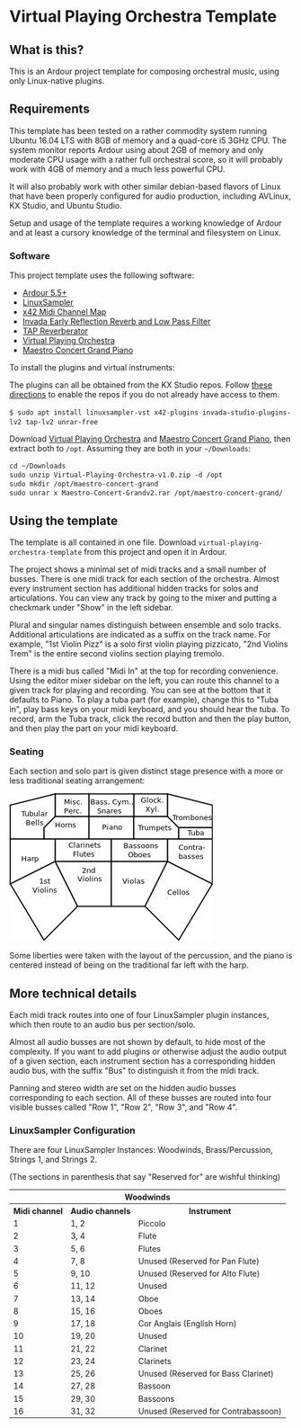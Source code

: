 # Virtual Playing Orchestra Template

## What is this?
This is an Ardour project template for composing orchestral music, using only Linux-native plugins.

## Requirements
This template has been tested on a rather commodity system running Ubuntu 16.04 LTS with 8GB of memory and a quad-core i5 3GHz CPU. The system monitor reports Ardour using about 2GB of memory and only moderate CPU usage with a rather full orchestral score, so it will probably work with 4GB of memory and a much less powerful CPU.

It will also probably work with other similar debian-based flavors of Linux that have been properly configured for audio production, including AVLinux, KX Studio, and Ubuntu Studio.

Setup and usage of the template requires a working knowledge of Ardour and at least a cursory knowledge of the terminal and filesystem on Linux.

### Software 

This project template uses the following software:

* [Ardour 5.5+](http://ardour.org/)
* [LinuxSampler](https://linuxsampler.org/)
* [x42 Midi Channel Map](http://x42-plugins.com)
* [Invada Early Reflection Reverb and Low Pass Filter](https://launchpad.net/invada-studio)
* [TAP Reverberator](http://tap-plugins.sourceforge.net/)
* [Virtual Playing Orchestra](http://virtualplaying.com/)
* [Maestro Concert Grand Piano](http://sonimusicae.free.fr/matshelgesson-maestro-en.html)

To install the plugins and virtual instruments:

The plugins can all be obtained from the KX Studio repos. Follow [these directions](http://kxstudio.linuxaudio.org/Repositories) to enable the repos if you do not already have access to them.

`$ sudo apt install linuxsampler-vst x42-plugins invada-studio-plugins-lv2 tap-lv2 unrar-free`

Download [Virtual Playing Orchestra](http://virtualplaying.com/) and [Maestro Concert Grand Piano](http://sonimusicae.free.fr/matshelgesson-maestro-en.html), then extract both to `/opt`. Assuming they are both in your `~/Downloads`:

```
cd ~/Downloads
sudo unzip Virtual-Playing-Orchestra-v1.0.zip -d /opt
sudo mkdir /opt/maestro-concert-grand
sudo unrar x Maestro-Concert-Grandv2.rar /opt/maestro-concert-grand/
```

## Using the template

The template is all contained in one file. Download `virtual-playing-orchestra-template` from this project and open it in Ardour.

The project shows a minimal set of midi tracks and a small number of busses. There is one midi track for each section of the orchestra. Almost every instrument section has additional hidden tracks for solos and articulations. You can view any track by going to the mixer and putting a checkmark under "Show" in the left sidebar.

Plural and singular names distinguish between ensemble and solo tracks. Additional articulations are indicated as a suffix on the track name. For example, "1st Violin Pizz" is a solo first violin playing pizzicato, "2nd Violins Trem" is the entire second violins section playing tremolo.

There is a midi bus called "Midi In" at the top for recording convenience. Using the editor mixer sidebar on the left, you can route this channel to a given track for playing and recording. You can see at the bottom that it defaults to Piano. To play a tuba part (for example), change this to "Tuba in", play bass keys on your midi keyboard, and you should hear the tuba. To record, arm the Tuba track, click the record button and then the play button, and then play the part on your midi keyboard.

### Seating

Each section and solo part is given distinct stage presence with a more or less traditional seating arrangement:

![Seating Chart](seating.png)

Some liberties were taken with the layout of the percussion, and the piano is centered instead of being on the traditional far left with the harp.

## More technical details

Each midi track routes into one of four LinuxSampler plugin instances, which then route to an audio bus per section/solo.

Almost all audio busses are not shown by default, to hide most of the complexity. If you want to add plugins or otherwise adjust the audio output of a given section, each instrument section has a corresponding hidden audio bus, with the suffix "Bus" to distinguish it from the midi track.

Panning and stereo width are set on the hidden audio busses corresponding to each section. All of these busses are routed into four visible busses called "Row 1", "Row 2", "Row 3", and "Row 4".

### LinuxSampler Configuration

There are four LinuxSampler Instances: Woodwinds, Brass/Percussion, Strings 1, and Strings 2.

(The sections in parenthesis that say "Reserved for" are wishful thinking)

<table>
    <thead>
        <th colspan="3">Woodwinds</th>
    </thead>
    <tr>
        <th>Midi channel</th>
        <th>Audio channels</th>
        <th>Instrument</th>
    </tr>
    <tr>
        <td>1</td>
        <td>1, 2</td>
        <td>Piccolo</td>
    </tr>
    <tr>
        <td>2</td>
        <td>3, 4</td>
        <td>Flute</td>
    </tr>
    <tr>
        <td>3</td>
        <td>5, 6</td>
        <td>Flutes</td>
    </tr>
    <tr>
        <td>4</td>
        <td>7, 8</td>
        <td>Unused (Reserved for Pan Flute)</td>
    </tr>
    <tr>
        <td>5</td>
        <td>9, 10</td>
        <td>Unused (Reserved for Alto Flute)</td>
    </tr>
    <tr>
        <td>6</td>
        <td>11, 12</td>
        <td>Unused</td>
    </tr>
    <tr>
        <td>7</td>
        <td>13, 14</td>
        <td>Oboe</td>
    </tr>
    <tr>
        <td>8</td>
        <td>15, 16</td>
        <td>Oboes</td>
    </tr>
    <tr>
        <td>9</td>
        <td>17, 18</td>
        <td>Cor Anglais (English Horn)</td>
    </tr>
    <tr>
        <td>10</td>
        <td>19, 20</td>
        <td>Unused</td>
    </tr>
    <tr>
        <td>11</td>
        <td>21, 22</td>
        <td>Clarinet</td>
    </tr>
    <tr>
        <td>12</td>
        <td>23, 24</td>
        <td>Clarinets</td>
    </tr>
    <tr>
        <td>13</td>
        <td>25, 26</td>
        <td>Unused (Reserved for Bass Clarinet)</td>
    </tr>
    <tr>
        <td>14</td>
        <td>27, 28</td>
        <td>Bassoon</td>
    </tr>
    <tr>
        <td>15</td>
        <td>29, 30</td>
        <td>Bassoons</td>
    </tr>
    <tr>
        <td>16</td>
        <td>31, 32</td>
        <td>Unused (Reserved for Contrabassoon)</td>
    </tr>
</table>
